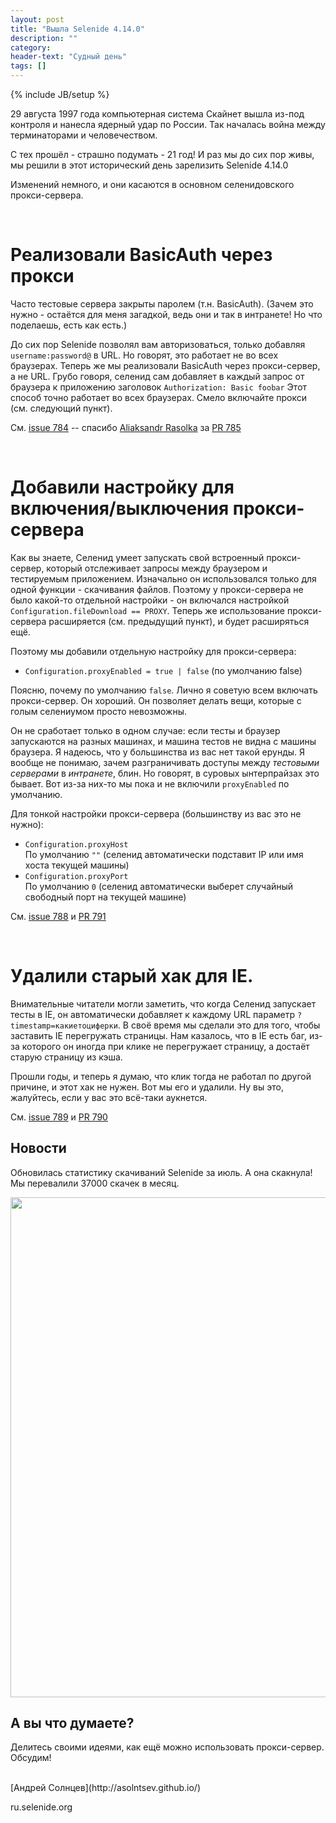 ```yaml
---
layout: post
title: "Вышла Selenide 4.14.0"
description: ""
category:
header-text: "Судный день"
tags: []
---
```

{% include JB/setup %}

29 августа 1997 года компьютерная система Скайнет вышла из-под контроля и нанесла ядерный удар по России. 
Так началась война между терминаторами и человечеством. 

С тех прошёл - страшно подумать - 21 год! И раз мы до сих пор живы, мы решили в этот исторический день зарелизить Selenide 4.14.0

Изменений немного, и они касаются в основном селенидовского прокси-сервера.

<br>

# Реализовали BasicAuth через прокси

Часто тестовые сервера закрыты паролем (т.н. BasicAuth).
(Зачем это нужно - остаётся для меня загадкой, ведь они и так в интранете! Но что поделаешь, есть как есть.)  

До сих пор Selenide позволял вам авторизоваться, только добавляя `username:password@` в URL. 
Но говорят, это работает не во всех браузерах.
Теперь же мы реализовали BasicAuth через прокси-сервер, а не URL. 
Грубо говоря, селенид сам добавляет в каждый запрос от браузера к приложению заголовок `Authorization: Basic foobar`
Этот способ точно работает во всех браузерах. Смело включайте прокси (см. следующий пункт). 
 
См. [issue 784](https://github.com/codeborne/selenide/issues/784)  --  спасибо [Aliaksandr Rasolka](https://github.com/rosolko) за [PR 785](https://github.com/codeborne/selenide/pull/785)

<br>

# Добавили настройку для включения/выключения прокси-сервера 

Как вы знаете, Селенид умеет запускать свой встроенный прокси-сервер, который отслеживает запросы между браузером и тестируемым приложением.
Изначально он использовался только для одной функции - скачивания файлов. Поэтому у прокси-сервера не было 
какой-то отдельной настройки - он включался настройкой `Configuration.fileDownload == PROXY`. 
Теперь же использование прокси-сервера расширяется (см. предыдущий пункт), и будет расширяться ещё.

Поэтому мы добавили отдельную настройку для прокси-сервера: 

* `Configuration.proxyEnabled = true | false`  (по умолчанию false)

Поясню, почему по умолчанию `false`.
Лично я советую всем включать прокси-сервер. Он хороший. Он позволяет делать вещи, которые с голым селениумом просто невозможны.

Он не сработает только в одном случае: если тесты и браузер запускаются на 
разных машинах, и машина тестов не видна с машины браузера. Я надеюсь, что у большинства из вас нет такой ерунды. Я 
вообще не понимаю, зачем разграничивать доступы между *тестовыми серверами* в *интранете*, блин. Но говорят, в
суровых ынтерпрайзах это бывает. Вот из-за них-то мы пока и не включили `proxyEnabled` по умолчанию. 

Для тонкой настройки прокси-сервера (большинству из вас это не нужно):
* `Configuration.proxyHost`  <br>По умолчанию `""` (селенид автоматически подставит IP или имя хоста текущей машины)
* `Configuration.proxyPort`  <br>По умолчанию `0` (селенид автоматически выберет случайный свободный порт на текущей машине)

См. [issue 788](https://github.com/codeborne/selenide/issues/788) и [PR 791](https://github.com/codeborne/selenide/pull/791)

<br>

# Удалили старый хак для IE.

Внимательные читатели могли заметить, что когда Селенид запускает тесты в IE, он автоматически добавляет к каждому 
URL параметр `?timestamp=какиетоциферки`. В своё время мы сделали это для того, чтобы заставить IE перегружать страницы.
Нам казалось, что в IE есть баг, из-за которого он иногда при клике не перегружает страницу, а достаёт старую страницу из кэша.

Прошли годы, и теперь я думаю, что клик тогда не работал по другой причине, и этот хак не нужен. Вот мы его и удалили.
Ну вы это, жалуйтесь, если у вас это всё-таки аукнется.  

См. [issue 789](https://github.com/codeborne/selenide/issues/789) и [PR 790](https://github.com/codeborne/selenide/pull/790)

## Новости

Обновилась статистику скачиваний Selenide за июль. А она скакнула! Мы перевалили 37000 скачек в месяц. 

<center>
  <img src="{{ BASE_PATH }}/images/2018/08/selenide.downloads.png" width="800"/>
</center>

## А вы что думаете?

Делитесь своими идеями, как ещё можно использовать прокси-сервер. Обсудим!

<br>
[Андрей Солнцев](http://asolntsev.github.io/)

ru.selenide.org
